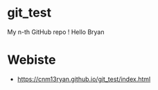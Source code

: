 # git_test
My n-th GitHub repo !
Hello Bryan


# Webiste
* https://cnm13ryan.github.io/git_test/index.html
